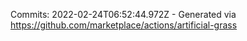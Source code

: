 Commits: 2022-02-24T06:52:44.972Z - Generated via https://github.com/marketplace/actions/artificial-grass
<br>
